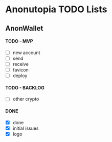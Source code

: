 # Anonutopia TODO Lists

## AnonWallet

#### TODO - MVP

- [ ] new account
- [ ] send
- [ ] receive
- [ ] favicon
- [ ] deploy

#### TODO - BACKLOG

- [ ] other crypto

#### DONE

- [x] done
- [x] initial issues
- [x] logo

